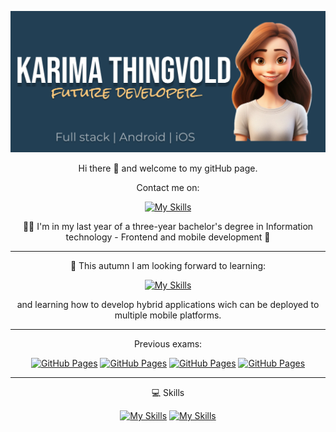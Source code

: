![Banner](assets/banner.png)
<div align="center">
<p> Hi there 👋 and welcome to my gitHub page. </p> 

Contact me on:

[![My Skills](https://skillicons.dev/icons?i=linkedin)](https://www.linkedin.com/in/karima-thingvold-6a027923b)

👩‍🎓 I'm in my last year of a three-year bachelor's degree in Information technology - Frontend and mobile development 📱

---

🔭 This autumn I am looking forward to learning:  

[![My Skills](https://skillicons.dev/icons?i=swift)](https://skillicons.dev)

and learning how to develop hybrid applications wich can be deployed to multiple mobile platforms.

---
Previous exams:

[![GitHub Pages](https://img.shields.io/badge/Web%20Development-blue)](https://github.com/kath0809/Web-development-exam-2023)
[![GitHub Pages](https://img.shields.io/badge/Android-orange)](https://github.com/kath0809/Android-Exam-2023)
[![GitHub Pages](https://img.shields.io/badge/GeographicInformation%20WebSystems-magenta)](https://kristiania-kws2100-2024.github.io/kws2100-exam-kath0809/)
[![GitHub Pages](https://img.shields.io/badge/Python-darkgreen)](https://github.com/kath0809/PythonExam24)

---
💻 Skills

[![My Skills](https://skillicons.dev/icons?i=js,html,css,ts,java,python,cs,kotlin)](https://skillicons.dev)
[![My Skills](https://skillicons.dev/icons?i=git,mysql,sqlite,figma,bootstrap,tailwind,npm,react,vite,androidstudio)](https://skillicons.dev)

</div>


<!--
**kath0809/kath0809** is a ✨ _special_ ✨ repository because its `README.md` (this file) appears on your GitHub profile.

Here are some ideas to get you started:

- 🔭 I’m currently working on ...
- 🌱 I’m currently learning ...
- 👯 I’m looking to collaborate on ...
- 🤔 I’m looking for help with ...
- 💬 Ask me about ...
- 📫 How to reach me: ...
- 😄 Pronouns: ...
- ⚡ Fun fact: ...
-->
